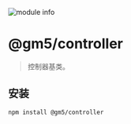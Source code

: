 ![module info](https://nodei.co/npm/@gm5/controller.png?downloads=true&downloadRank=true&stars=true)

# @gm5/controller

> 控制器基类。

## 安装

```bash
npm install @gm5/controller
```

